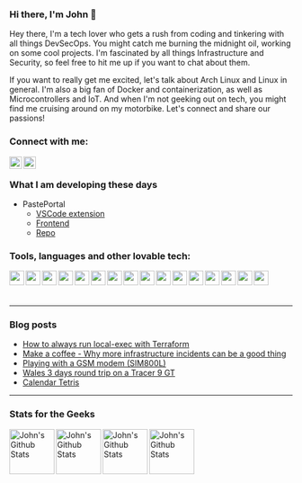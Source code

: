 
<p>

### Hi there, I'm  John  👋

 
Hey there, I'm a tech lover who gets a rush from coding and tinkering with all things DevSecOps. You might catch me burning the midnight oil, working on some cool projects. I'm fascinated by all things Infrastructure and Security, so feel free to hit me up if you want to chat about them.

If you want to really get me excited, let's talk about Arch Linux and Linux in general. I'm also a big fan of Docker and containerization, as well as Microcontrollers and IoT. And when I'm not geeking out on tech, you might find me cruising around on my motorbike. Let's connect and share our passions!
  
### Connect with me:
  
<a href="https://www.linkedin.com/in/johnstilia/r"> <img align="left" alt="stiliajohny | LinkedIn" width="22px" src="https://simpleicons.org/icons/linkedin.svg"/></a>
<a href="mailto:stilia.johny@gmail.com"><img align="left" alt="stiliajohny | Gmail" width="22px" src="https://simpleicons.org/icons/gmail.svg"/></a>
  
<br>

### What I am developing these days 
  - PastePortal
    - [VSCode extension](https://marketplace.visualstudio.com/items?itemName=JohnStilia.pasteportal)
    - [Frontend](https://pasteportal.info) 
    - [Repo](https://github.com/stiliajohny/pasteportal)
  
### Tools, languages and other lovable tech:

<img align="left" width="26px" src="https://simpleicons.org/icons/github.svg" /> 
<img align="left" width="26px" src="https://simpleicons.org/icons/gnubash.svg" />
<img align="left" width="26px" src="https://simpleicons.org/icons/archlinux.svg" />
<img align="left" width="26px" src="https://simpleicons.org/icons/vim.svg" />
<img align="left" width="26px" src="https://simpleicons.org/icons/tmux.svg" /> 
<img align="left" width="26px" src="https://simpleicons.org/icons/visualstudiocode.svg" />
<img align="left" width="26px" src="https://simpleicons.org/icons/python.svg" />
<img align="left" width="26px" src="https://simpleicons.org/icons/ansible.svg" /> 
<img align="left" width="26px" src="https://simpleicons.org/icons/prometheus.svg" />
<img align="left" width="26px" src="https://simpleicons.org/icons/grafana.svg" />
<img align="left" width="26px" src="https://simpleicons.org/icons/kibana.svg" />
<img align="left" width="26px" src="https://simpleicons.org/icons/elasticsearch.svg" /> 
<img align="left" width="26px" src="https://simpleicons.org/icons/kubernetes.svg" /> 
<img align="left" width="26px" src="https://simpleicons.org/icons/docker.svg" />
<img align="left" width="26px" src="https://simpleicons.org/icons/proxmox.svg" />
<img align="left" width="26px" src="https://simpleicons.org/icons/amazonaws.svg" />


</p>

<br>
<p>
<br>
  
---
  
### Blog posts
<!-- BLOG-POST-LIST:START -->
- [How to always run local-exec with Terraform](https://indraft.blog/2023/01/local_exec_always_run/)
- [Make a coffee - Why more infrastructure incidents can be a good thing](https://indraft.blog/2022/12/more-incidents/)
- [Playing with a GSM modem &lpar;SIM800L&rpar;](https://indraft.blog/2022/11/at-modem/)
- [Wales 3 days round trip on a Tracer 9 GT](https://indraft.blog/2022/10/wales-tracer-9-gt/)
- [Calendar Tetris](https://indraft.blog/2022/10/tetris-calendar/)
<!-- BLOG-POST-LIST:END -->

---

### Stats for the Geeks 
  
<img align="left" alt="John's Github Stats" height=80 src="https://github-readme-stats.vercel.app/api/top-langs/?username=stiliajohny&layout=compact" /><img align="left" alt="John's Github Stats" height=80 src="https://github-readme-stats.vercel.app/api?username=stiliajohny&show_icons=true&hide_border=true" /><img align="left" alt="John's Github Stats" height=80 src="https://wakatime.com/share/@stiliajohny/6493ccfb-6900-428c-a36f-e1c64c0374b3.png" /><img align="left" alt="John's Github Stats" height=80 src="https://wakatime.com/share/@stiliajohny/fbc575e4-3ca8-408f-80c5-494103807e6f.png" />  
  </body>
</html>
